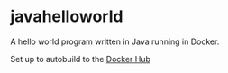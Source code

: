 # javahelloworld

A hello world program written in Java running in Docker.

Set up to autobuild to the [Docker Hub](https://hub.docker.com/r/martinm/javahelloworld-autobuild/)
